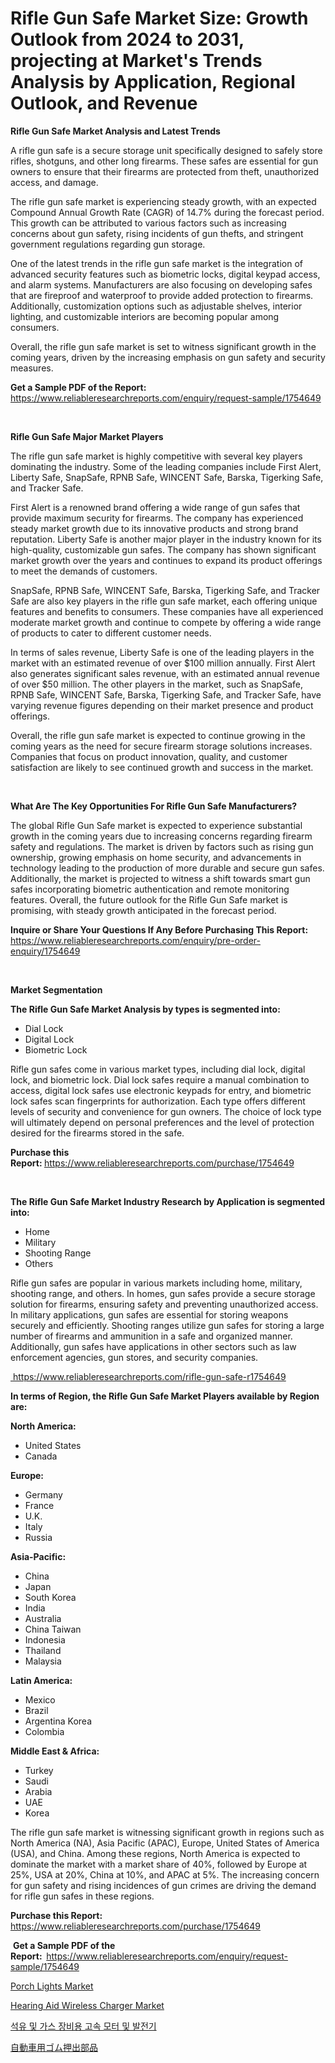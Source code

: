 <p><h1>Rifle Gun Safe Market Size: Growth Outlook from 2024 to 2031, projecting at Market's Trends Analysis by Application, Regional Outlook, and Revenue</h1></p><p><strong>Rifle Gun Safe Market Analysis and Latest Trends</strong></p>
<p><p>A rifle gun safe is a secure storage unit specifically designed to safely store rifles, shotguns, and other long firearms. These safes are essential for gun owners to ensure that their firearms are protected from theft, unauthorized access, and damage. </p><p>The rifle gun safe market is experiencing steady growth, with an expected Compound Annual Growth Rate (CAGR) of 14.7% during the forecast period. This growth can be attributed to various factors such as increasing concerns about gun safety, rising incidents of gun thefts, and stringent government regulations regarding gun storage. </p><p>One of the latest trends in the rifle gun safe market is the integration of advanced security features such as biometric locks, digital keypad access, and alarm systems. Manufacturers are also focusing on developing safes that are fireproof and waterproof to provide added protection to firearms. Additionally, customization options such as adjustable shelves, interior lighting, and customizable interiors are becoming popular among consumers. </p><p>Overall, the rifle gun safe market is set to witness significant growth in the coming years, driven by the increasing emphasis on gun safety and security measures.</p></p>
<p><strong>Get a Sample PDF of the Report:&nbsp;</strong> <a href="https://www.reliableresearchreports.com/enquiry/request-sample/1754649">https://www.reliableresearchreports.com/enquiry/request-sample/1754649</a></p>
<p>&nbsp;</p>
<p><strong>Rifle Gun Safe Major Market Players</strong></p>
<p><p>The rifle gun safe market is highly competitive with several key players dominating the industry. Some of the leading companies include First Alert, Liberty Safe, SnapSafe, RPNB Safe, WINCENT Safe, Barska, Tigerking Safe, and Tracker Safe. </p><p>First Alert is a renowned brand offering a wide range of gun safes that provide maximum security for firearms. The company has experienced steady market growth due to its innovative products and strong brand reputation. Liberty Safe is another major player in the industry known for its high-quality, customizable gun safes. The company has shown significant market growth over the years and continues to expand its product offerings to meet the demands of customers.</p><p>SnapSafe, RPNB Safe, WINCENT Safe, Barska, Tigerking Safe, and Tracker Safe are also key players in the rifle gun safe market, each offering unique features and benefits to consumers. These companies have all experienced moderate market growth and continue to compete by offering a wide range of products to cater to different customer needs.</p><p>In terms of sales revenue, Liberty Safe is one of the leading players in the market with an estimated revenue of over $100 million annually. First Alert also generates significant sales revenue, with an estimated annual revenue of over $50 million. The other players in the market, such as SnapSafe, RPNB Safe, WINCENT Safe, Barska, Tigerking Safe, and Tracker Safe, have varying revenue figures depending on their market presence and product offerings.</p><p>Overall, the rifle gun safe market is expected to continue growing in the coming years as the need for secure firearm storage solutions increases. Companies that focus on product innovation, quality, and customer satisfaction are likely to see continued growth and success in the market.</p></p>
<p>&nbsp;</p>
<p><strong>What Are The Key Opportunities For Rifle Gun Safe Manufacturers?</strong></p>
<p><p>The global Rifle Gun Safe market is expected to experience substantial growth in the coming years due to increasing concerns regarding firearm safety and regulations. The market is driven by factors such as rising gun ownership, growing emphasis on home security, and advancements in technology leading to the production of more durable and secure gun safes. Additionally, the market is projected to witness a shift towards smart gun safes incorporating biometric authentication and remote monitoring features. Overall, the future outlook for the Rifle Gun Safe market is promising, with steady growth anticipated in the forecast period.</p></p>
<p><strong>Inquire or Share Your Questions If Any Before Purchasing This Report:</strong> <a href="https://www.reliableresearchreports.com/enquiry/pre-order-enquiry/1754649">https://www.reliableresearchreports.com/enquiry/pre-order-enquiry/1754649</a></p>
<p>&nbsp;</p>
<p><strong>Market Segmentation</strong></p>
<p><strong>The Rifle Gun Safe Market Analysis by types is segmented into:</strong></p>
<p><ul><li>Dial Lock</li><li>Digital Lock</li><li>Biometric Lock</li></ul></p>
<p><p>Rifle gun safes come in various market types, including dial lock, digital lock, and biometric lock. Dial lock safes require a manual combination to access, digital lock safes use electronic keypads for entry, and biometric lock safes scan fingerprints for authorization. Each type offers different levels of security and convenience for gun owners. The choice of lock type will ultimately depend on personal preferences and the level of protection desired for the firearms stored in the safe.</p></p>
<p><strong>Purchase this Report:&nbsp;</strong><a href="https://www.reliableresearchreports.com/purchase/1754649">https://www.reliableresearchreports.com/purchase/1754649</a></p>
<p>&nbsp;</p>
<p><strong>The Rifle Gun Safe Market Industry Research by Application is segmented into:</strong></p>
<p><ul><li>Home</li><li>Military</li><li>Shooting Range</li><li>Others</li></ul></p>
<p><p>Rifle gun safes are popular in various markets including home, military, shooting range, and others. In homes, gun safes provide a secure storage solution for firearms, ensuring safety and preventing unauthorized access. In military applications, gun safes are essential for storing weapons securely and efficiently. Shooting ranges utilize gun safes for storing a large number of firearms and ammunition in a safe and organized manner. Additionally, gun safes have applications in other sectors such as law enforcement agencies, gun stores, and security companies.</p></p>
<p><a href="https://www.reliableresearchreports.com/rifle-gun-safe-r1754649">&nbsp;https://www.reliableresearchreports.com/rifle-gun-safe-r1754649</a></p>
<p><strong>In terms of Region, the Rifle Gun Safe Market Players available by Region are:</strong></p>
<p>
    <p> <strong> North America: </strong>
        <ul>
            <li>United States</li>
            <li>Canada</li>
        </ul>
        </p> 
    <p> <strong> Europe: </strong>
        <ul>
            <li>Germany</li>
            <li>France</li>
            <li>U.K.</li>
            <li>Italy</li>
            <li>Russia</li>
        </ul>
        </p> 
    <p> <strong> Asia-Pacific: </strong>
        <ul>
            <li>China</li>
            <li>Japan</li>
            <li>South Korea</li>
            <li>India</li>
            <li>Australia</li>
            <li>China Taiwan</li>
            <li>Indonesia</li>
            <li>Thailand</li>
            <li>Malaysia</li>
        </ul>
        </p> 
    <p> <strong> Latin America: </strong>
        <ul>
            <li>Mexico</li>
            <li>Brazil</li>
            <li>Argentina Korea</li>
            <li>Colombia</li>
        </ul>
        </p> 
    <p> <strong> Middle East & Africa: </strong>
        <ul>
            <li>Turkey</li>
            <li>Saudi</li>
            <li>Arabia</li>
            <li>UAE</li>
            <li>Korea</li>
        </ul>
    </p>
    </p>
<p><p>The rifle gun safe market is witnessing significant growth in regions such as North America (NA), Asia Pacific (APAC), Europe, United States of America (USA), and China. Among these regions, North America is expected to dominate the market with a market share of 40%, followed by Europe at 25%, USA at 20%, China at 10%, and APAC at 5%. The increasing concern for gun safety and rising incidences of gun crimes are driving the demand for rifle gun safes in these regions.</p></p>
<p><strong>Purchase this Report: </strong><a href="https://www.reliableresearchreports.com/purchase/1754649">https://www.reliableresearchreports.com/purchase/1754649</a></p>
<p>&nbsp;<strong>Get a Sample PDF of the Report:&nbsp;&nbsp;</strong><a href="https://www.reliableresearchreports.com/enquiry/request-sample/1754649">https://www.reliableresearchreports.com/enquiry/request-sample/1754649</a></p>
<p><strong></strong></p>
<p><p><a href="https://github.com/cecuraprangm/Market-Research-Report-List-3/blob/main/porch-lights-market.md">Porch Lights Market</a></p><p><a href="https://github.com/ChiragRP21/Market-Research-Report-List-5/blob/main/hearing-aid-wireless-charger-market.md">Hearing Aid Wireless Charger Market</a></p><p><a href="https://github.com/ahmadrevanz10/Market-Research-Report-List-1/blob/main/3580903148389.md">석유 및 가스 장비용 고속 모터 및 발전기</a></p><p><a href="https://github.com/tanyaali3/Market-Research-Report-List-1/blob/main/9810759140503.md">自動車用ゴム押出部品</a></p></p>